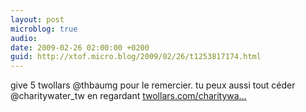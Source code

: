 ```yaml
---
layout: post
microblog: true
audio: 
date: 2009-02-26 02:00:00 +0200
guid: http://xtof.micro.blog/2009/02/26/t1253817174.html
---
```

give 5 twollars @thbaumg pour le remercier.  tu peux aussi tout céder @charitywater_tw en regardant [twollars.com/charitywa...](http://twollars.com/charitywater)
